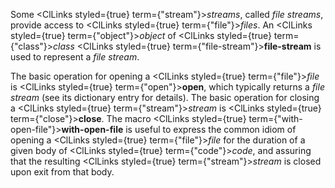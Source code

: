  



Some <ClLinks styled={true} term={"stream"}><i>streams</i></ClLinks>, called *file streams*, provide access to <ClLinks styled={true} term={"file"}><i>files</i></ClLinks>. An <ClLinks styled={true} term={"object"}><i>object</i></ClLinks> of <ClLinks styled={true} term={"class"}><i>class</i></ClLinks> <ClLinks styled={true} term={"file-stream"}><b>file-stream</b></ClLinks> is used to represent a *file stream*. 



The basic operation for opening a <ClLinks styled={true} term={"file"}><i>file</i></ClLinks> is <ClLinks styled={true} term={"open"}><b>open</b></ClLinks>, which typically returns a *file stream* (see its dictionary entry for details). The basic operation for closing a <ClLinks styled={true} term={"stream"}><i>stream</i></ClLinks> is <ClLinks styled={true} term={"close"}><b>close</b></ClLinks>. The macro <ClLinks styled={true} term={"with-open-file"}><b>with-open-file</b></ClLinks> is useful to express the common idiom of opening a <ClLinks styled={true} term={"file"}><i>file</i></ClLinks> for the duration of a given body of <ClLinks styled={true} term={"code"}><i>code</i></ClLinks>, and assuring that the resulting <ClLinks styled={true} term={"stream"}><i>stream</i></ClLinks> is closed upon exit from that body. 



